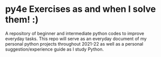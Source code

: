 # py4e Exercises as and when I solve them! :)
A repository of beginner and intermediate python codes to improve everyday tasks. This repo will serve as an everyday document of my personal python projects throughout 2021-22 as well as a personal suggestion/experience guide as I study Python.
